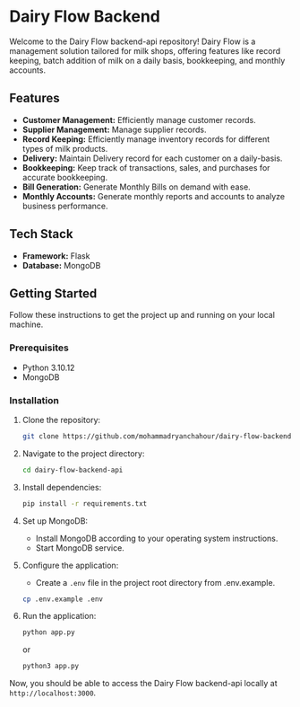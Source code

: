 # Dairy Flow Backend

Welcome to the Dairy Flow backend-api repository! Dairy Flow is a management solution tailored for milk shops, offering features like record keeping, batch addition of milk on a daily basis, bookkeeping, and monthly accounts.

## Features

- **Customer Management:** Efficiently manage customer records.
- **Supplier Management:** Manage supplier records.
- **Record Keeping:** Efficiently manage inventory records for different types of milk products.
- **Delivery:** Maintain Delivery record for each customer on a daily-basis.
- **Bookkeeping:** Keep track of transactions, sales, and purchases for accurate bookkeeping.
- **Bill Generation:** Generate Monthly Bills on demand with ease.
- **Monthly Accounts:** Generate monthly reports and accounts to analyze business performance.

## Tech Stack

- **Framework:** Flask
- **Database:** MongoDB

## Getting Started

Follow these instructions to get the project up and running on your local machine.

### Prerequisites

- Python 3.10.12
- MongoDB

### Installation

1. Clone the repository:

   ```bash
   git clone https://github.com/mohammadryanchahour/dairy-flow-backend-api.git
   ```

2. Navigate to the project directory:

   ```bash
   cd dairy-flow-backend-api
   ```

3. Install dependencies:

   ```bash
   pip install -r requirements.txt
   ```

4. Set up MongoDB:

   - Install MongoDB according to your operating system instructions.
   - Start MongoDB service.

5. Configure the application:

   - Create a `.env` file in the project root directory from .env.example.

   ```bash
   cp .env.example .env
   ```

6. Run the application:

   ```bash
   python app.py
   ```

   or

   ```bash
   python3 app.py
   ```

Now, you should be able to access the Dairy Flow backend-api locally at `http://localhost:3000`.
